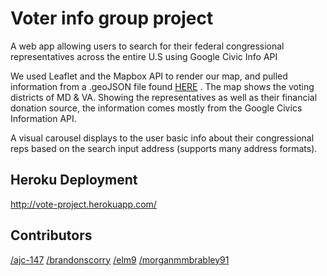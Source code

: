 # Voter info group project

A web app allowing users to search for their federal congressional representatives across the entire U.S using Google Civic Info API

We used Leaflet and the Mapbox API to render our map, and pulled information from a .geoJSON file found [HERE](https://code.highcharts.com/mapdata/) .
The map shows the voting districts of MD & VA. Showing the representatives as well as their financial donation source, the information comes mostly from the Google Civics Information API. 

A visual carousel displays to the user basic info about their congressional reps based on the search input address (supports many address formats).

## Heroku Deployment

http://vote-project.herokuapp.com/


## Contributors 

[/ajc-147](https://github.com/ajc-147)  [/brandonscorry](https://github.com/brandonscorry)  [/elm9](https://github.com/elm9)  [/morganmmbrabley91](https://github.com/morganmmbrabley91)
